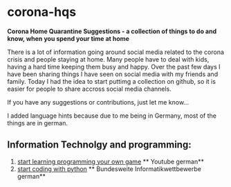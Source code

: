 # corona-hqs
**Corona Home Quarantine Suggestions - a collection of things to do and know, when you spend your time at home**

There is a lot of information going around social media related to the corona crisis and people staying at home. Many people have to deal with kids, having a hard time keeping them busy and happy. Over the past few days I have been sharing things I have seen on social media with my friends and family. Today I had the idea to start puttimg a collection on github, so it is easier for people to share accross social media channels.

If you have any suggestions or contributions, just let me know...

I added language hints because due to me being in Germany, most of the things are in german.

## Information Technolgy and programming: 
1. [start learning programming your own game](https://www.youtube.com/watch?v=Y_1LbFuidm8&feature=youtu.be)     ** Youtube german**
2. [start coding with python](https://cscircles.cemc.uwaterloo.ca/using-website-de/)     ** Bundesweite Informatikwettbewerbe german**
